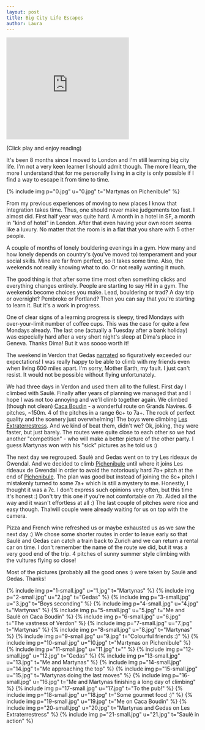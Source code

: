 ```yaml
---
layout: post
title: Big City Life Escapes
author: Laura
---
```


<div class="image-wrapper" >
<iframe allowfullscreen="" class="YOUTUBE-iframe-video" data-thumbnail-src="https://i.ytimg.com/vi/4mtfnfQoAco/0.jpg" frameborder="0" height="266" src="https://www.youtube.com/embed/4mtfnfQoAco?feature=player_embedded" width="320"></iframe>
<p class="image-caption">(Click play and enjoy reading)</p>
</div>

It's been 8 months since I moved to London and I'm still learning big city life. I'm not a very keen learner I should admit though. The more I learn, the more I understand that for me personally living in a city is only possible if I find a way to escape it from time to time.

{% include img p="0.jpg" u="0.jpg" t="Martynas on Pichenibule" %}
<!--break-->

From my previous experiences of moving to new places I know that integration takes time. Thus, one should never make judgements too fast. I almost did. First half year was quite hard. A month in a hotel in SF, a month in "kind of hotel" in London. After that even having your own room seems like a luxury. No matter that the room is in a flat that you share with 5 other people.

A couple of months of lonely bouldering evenings in a gym. How many and how lonely depends on country's (you've moved to) temperament and your social skills. Mine are far from perfect, so it takes some time. Also, the weekends not really knowing what to do. Or not really wanting it much.

The good thing is that after some time most often something clicks and everything changes entirely. People are starting to say Hi! in a gym. The weekends become choices you make. Lead, bouldering or trad? A day trip or overnight? Pembroke or Portland? Then you can say that you're starting to learn it. But it's a work in progress.

One of clear signs of a learning progress is sleepy, tired Mondays with over-your-limit number of coffee cups. This was the case for quite a few Mondays already. The last one (actually a Tuesday after a bank holiday) was especially hard after a very short night's sleep at Dima's place in Geneva. Thanks Dima! But it was soooo worth it!

The weekend in Verdon that Gedas [narrated](http://gediminassimutis.blogspot.ch/2015/05/a-weekend-in-verdon.html) so figuratively exceeded our expectations! I was really happy to be able to climb with my friends even when living 600 miles apart. I'm sorry, Mother Earth, my fault. I just can't resist. It would not be possible without flying unfortunately.

We had three days in Verdon and used them all to the fullest. First day I climbed with Saulė. Finally after years of planning we managed that and I hope I was not too annoying and we'll climb together again. We climbed (though not clean) [Caca Boudin](http://www.camptocamp.org/routes/58121/fr/verdon-l-escales-caca-boudin-ou-les-grands-navires) - a wonderful route on Grands Navires. 6 pitches, ~150m. 4 of the pitches in a range 6c+ to 7a+. The rock of perfect quality and the scenery just overwhelming! The boys were climbing [Les Extraterrestress](http://www.gulliver.it/itinerario/52394/). And we kind of beat them, didn't we? Ok, joking, they were faster, but just barely. The routes were quite close to each other so we had another "competition" - who will make a better picture of the other party. I guess Martynas won with his "sick" pictures as he told us :)

The next day we regrouped. Saulė and Gedas went on to try Les rideaux de Gwendal. And we decided to climb [Pichenibule](http://www.planetmountain.com/english/rock/routes/itineraries/scheda.php?lang=eng&id_itinerario=905&id_tipologia=38) until where it joins Les rideaux de Gwendal in order to avoid the notoriously hard 7b+ pitch at the end of [Pichenibule](http://www.planetmountain.com/english/rock/routes/itineraries/scheda.php?lang=eng&id_itinerario=905&id_tipologia=38). The plan was good but instead of joining the 6c+ pitch I mistakenly turned to some 7a+ which is still a mystery to me. Honestly, I thought it was a 7c. I don't express such opinions very often, but this time it's honest :) Don't try this one if you're not comfortable on 7b. Aided all the way and it wasn't effortless at all :) The last couple of pitches were nice and easy though. Thalwill couple were already waiting for us on top with the camera.

Pizza and French wine refreshed us or maybe exhausted us as we saw the next day :) We chose some shorter routes in order to leave early so that Saulė and Gedas can catch a train back  to Zurich and we can return a rental car on time. I don't remember the  name of the route we did, but it was a very good end of the trip. 4  pitches of sunny summer style climbing with the vultures flying so  close!

Most of the pictures (probably all the good ones :) were taken by Saulė and Gedas. Thanks!

{% include img p="1-small.jpg" u="1.jpg" t="Martynas" %}
{% include img p="2-small.jpg" u="2.jpg" t="Gedas" %}
{% include img p="3-small.jpg" u="3.jpg" t="Boys seconding" %}
{% include img p="4-small.jpg" u="4.jpg" t="Martynas" %}
{% include img p="5-small.jpg" u="5.jpg" t="Me and Saulė on Caca Boudin" %}
{% include img p="6-small.jpg" u="6.jpg" t="The vastness of Verdon" %}
{% include img p="7-small.jpg" u="7.jpg" t="Martynas" %}
{% include img p="8-small.jpg" u="8.jpg" t="Martynas" %}
{% include img p="9-small.jpg" u="9.jpg" t="Colourful friends :)" %}
{% include img p="10-small.jpg" u="10.jpg" t="Martynas on Pichenibule" %}
{% include img p="11-small.jpg" u="11.jpg" t="" %}
{% include img p="12-small.jpg" u="12.jpg" t="Gedas" %}
{% include img p="13-small.jpg" u="13.jpg" t="Me and Martynas" %}
{% include img p="14-small.jpg" u="14.jpg" t="Me approaching the top" %}
{% include img p="15-small.jpg" u="15.jpg" t="Martynas doing the last moves" %}
{% include img p="16-small.jpg" u="16.jpg" t="Me and Martynas finishing a long day of climbing" %}
{% include img p="17-small.jpg" u="17.jpg" t="To the pub!" %}
{% include img p="18-small.jpg" u="18.jpg" t="Some gourmet food :)" %}
{% include img p="19-small.jpg" u="19.jpg" t="Me on Caca Boudin" %}
{% include img p="20-small.jpg" u="20.jpg" t="Martynas and Gedas on Les Extraterrestress" %}
{% include img p="21-small.jpg" u="21.jpg" t="Saulė in action" %}
